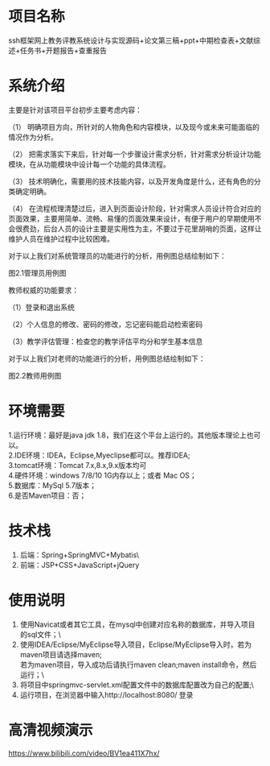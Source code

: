 # 项目名称

ssh框架网上教务评教系统设计与实现源码+论文第三稿+ppt+中期检查表+文献综述+任务书+开题报告+查重报告

# 系统介绍
主要是针对该项目平台初步主要考虑内容：

（1） 明确项目方向，所针对的人物角色和内容模块，以及现今或未来可能面临的情况作为分析。

（2） 把需求落实下来后，针对每一个步骤设计需求分析，针对需求分析设计功能模块，在从功能模块中设计每一个功能的具体流程。

（3） 技术明确化，需要用的技术技能内容，以及开发角度是什么，还有角色的分类确定明确。

（4） 在流程梳理清楚过后，进入到页面设计阶段，针对需求人员设计符合对应的页面效果，主要用简单、流畅、易懂的页面效果来设计，有便于用户的早期使用不会很费劲，后台人员的设计主要是实用性为主，不要过于花里胡哨的页面，这样让维护人员在维护过程中比较困难。

对于以上我们对系统管理员的功能进行的分析，用例图总结绘制如下：

图2.1管理员用例图

教师权威的功能要求：

（1）登录和退出系统

（2）个人信息的修改、密码的修改，忘记密码能启动检索密码

（3）教学评估管理：检查您的教学评估平均分和学生基本信息

对于以上我们对老师的功能进行的分析，用例图总结绘制如下：

图2.2教师用例图

# 环境需要

1.运行环境：最好是java jdk 1.8，我们在这个平台上运行的。其他版本理论上也可以。\
2.IDE环境：IDEA，Eclipse,Myeclipse都可以。推荐IDEA;\
3.tomcat环境：Tomcat 7.x,8.x,9.x版本均可\
4.硬件环境：windows 7/8/10 1G内存以上；或者 Mac OS； \
5.数据库：MySql 5.7版本；\
6.是否Maven项目：否；

# 技术栈

1. 后端：Spring+SpringMVC+Mybatis\
2. 前端：JSP+CSS+JavaScript+jQuery

# 使用说明

1. 使用Navicat或者其它工具，在mysql中创建对应名称的数据库，并导入项目的sql文件；\
2. 使用IDEA/Eclipse/MyEclipse导入项目，Eclipse/MyEclipse导入时，若为maven项目请选择maven;\
若为maven项目，导入成功后请执行maven clean;maven install命令，然后运行；\
3. 将项目中springmvc-servlet.xml配置文件中的数据库配置改为自己的配置;\
4. 运行项目，在浏览器中输入http://localhost:8080/ 登录

# 高清视频演示

https://www.bilibili.com/video/BV1ea411X7hx/

​